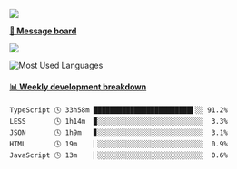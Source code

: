 [![](https://count.getloli.com/get/@SmaIIstars.github.readme)](https://count.getloli.com/)


[**💬 Message board**](https://chat.getloli.com/room/@SmaIIstars.github)

[![](https://chat.getloli.com/room/@SmaIIstars.github/svg?width=600&height=100&limit=20&theme=light&fontSize=14)](https://chat.getloli.com/room/@SmaIIstars.github)


![Most Used Languages](https://github-readme-stats.vercel.app/api/top-langs/?username=SmaIIstars&theme=dark&layout=compact)

<!-- waka-box start -->
#### <a href="https://gist.github.com/e31f5e1b7a15ee54e2fc8fca68aa5e2b" target="_blank">📊 Weekly development breakdown</a>
```text
TypeScript 🕓 33h58m ████████████████████████▌░░ 91.2%
LESS       🕓 1h14m  ▉░░░░░░░░░░░░░░░░░░░░░░░░░░  3.3%
JSON       🕓 1h9m   ▊░░░░░░░░░░░░░░░░░░░░░░░░░░  3.1%
HTML       🕓 19m    ▏░░░░░░░░░░░░░░░░░░░░░░░░░░  0.9%
JavaScript 🕓 13m    ▏░░░░░░░░░░░░░░░░░░░░░░░░░░  0.6%
```
<!-- Powered by https://github.com/YouEclipse/waka-box-go . -->
<!-- waka-box end -->
